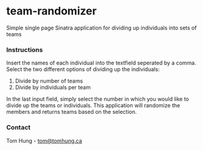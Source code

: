  
# team-randomizer
 
Simple single page Sinatra application for dividing up individuals into sets of teams
 
### Instructions

Insert the names of each individual into the textfield seperated by a comma. Select the two different options of dividing up the individuals:

1. Divide by number of teams
2. Divide by individuals per team

In the last input field, simply select the number in which you would like to divide up the teams or individuals. This application will randomize the members and returns teams based on the selection.

### Contact
Tom Hung - tom@tomhung.ca







